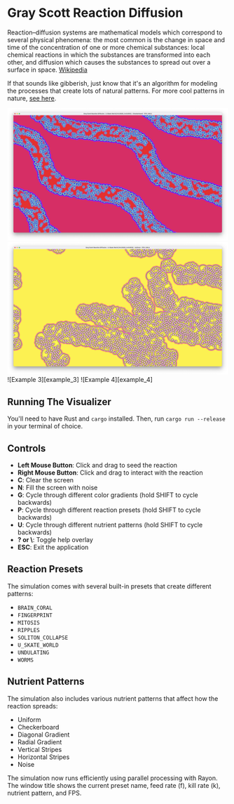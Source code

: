 # Gray Scott Reaction Diffusion

Reaction–diffusion systems are mathematical models which correspond to several physical phenomena: the most common is the change in space and time of the concentration of one or more chemical substances: local chemical reactions in which the substances are transformed into each other, and diffusion which causes the substances to spread out over a surface in space. [Wikipedia]

If that sounds like gibberish, just know that it's an algorithm for modeling the processes that create lots of natural patterns.
For more cool patterns in nature, [see here][patterns-in-nature].

![Example 1][example_1]
![Example 2][example_2]
![Example 3][example_3]
![Example 4][example_4]

## Running The Visualizer

You'll need to have Rust and `cargo` installed. Then, run `cargo run --release` in your terminal of choice.

## Controls

- **Left Mouse Button**: Click and drag to seed the reaction
- **Right Mouse Button**: Click and drag to interact with the reaction
- **C**: Clear the screen
- **N**: Fill the screen with noise
- **G**: Cycle through different color gradients (hold SHIFT to cycle backwards)
- **P**: Cycle through different reaction presets (hold SHIFT to cycle backwards)
- **U**: Cycle through different nutrient patterns (hold SHIFT to cycle backwards)
- **? or \\**: Toggle help overlay
- **ESC**: Exit the application

## Reaction Presets

The simulation comes with several built-in presets that create different patterns:

- `BRAIN_CORAL`
- `FINGERPRINT`
- `MITOSIS`
- `RIPPLES`
- `SOLITON_COLLAPSE`
- `U_SKATE_WORLD`
- `UNDULATING`
- `WORMS`

## Nutrient Patterns

The simulation also includes various nutrient patterns that affect how the reaction spreads:

- Uniform
- Checkerboard
- Diagonal Gradient
- Radial Gradient
- Vertical Stripes
- Horizontal Stripes
- Noise

The simulation now runs efficiently using parallel processing with Rayon. The window title shows the current preset name, feed rate (f), kill rate (k), nutrient pattern, and FPS.

[wikipedia]: https://en.wikipedia.org/wiki/Reaction%E2%80%93diffusion_system
[patterns-in-nature]: https://en.wikipedia.org/wiki/Patterns_in_nature
[example_1]: /example_1.png "Example of the Gray-Scott Reaction Diffusion simulation"
[example_2]: /example_2.png "Another example of the Gray-Scott Reaction Diffusion simulation"
